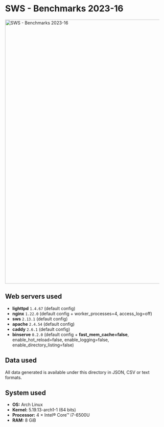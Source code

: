 # SWS - Benchmarks 2023-16

<img title="SWS - Benchmarks 2023-16" src="benchmarks.png" width="860">

## Web servers used

- **lighttpd** `1.4.67` (default config)
- **nginx** `1.22.0` (default config + worker_processes=4, access_log=off)
- **sws** `2.13.1` (default config)
- **apache** `2.4.54` (default config)
- **caddy** `2.6.1` (default config)
- **binserve** `0.2.0` (default config + **fast_mem_cache=false**, enable_hot_reload=false, enable_logging=false, enable_directory_listing=false)

## Data used

All data generated is available under this directory in JSON, CSV or text formats.

## System used

- **OS:** Arch Linux
- **Kernel:** 5.19.13-arch1-1 (64 bits)
- **Processor:** 4 × Intel® Core™ i7-6500U
- **RAM:** 8 GiB
